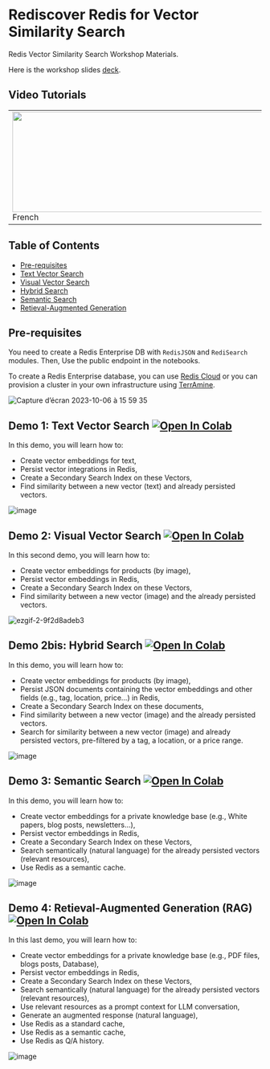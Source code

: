 # Rediscover Redis for Vector Similarity Search
Redis Vector Similarity Search Workshop Materials.

Here is the workshop slides [deck](https://docs.google.com/presentation/d/1-81YCn6ORjXM9HEbLLez9I-8s6DCVq28/edit?usp=sharing&ouid=102681544119043724410&rtpof=true&sd=true).

## Video Tutorials

<table>
    <tr>
        <td><a href="https://drive.google.com/file/d/1pINEMJ_WFa5gusTl4oqtDLBGg3NbTuZ7"><img src="https://github.com/aelkouhen/redis-vss/assets/22400454/d38b67ec-2574-4e8a-a89c-6954b8b6f064" style="float: right;" width="500" height="200"/></a> French </td> 
        <td><img src="https://github.com/aelkouhen/redis-vss/assets/22400454/d38b67ec-2574-4e8a-a89c-6954b8b6f064" style="float: right;" width="500" height="200"/> English (Coming soon) </td> 
    </tr>
</table>

## Table of Contents

* [Pre-requisites](#Pre-requisites)
* [Text Vector Search](#demo-1-text-vector-search-)
* [Visual Vector Search](#demo-2-visual-vector-search-)
* [Hybrid Search](#demo-2bis-hybrid-search-)
* [Semantic Search](#demo-3-semantic-search-)
* [Retieval-Augmented Generation](#demo-4-retieval-augmented-generation-rag-)

## Pre-requisites
You need to create a Redis Enterprise DB with `RedisJSON` and `RediSearch` modules. Then, Use the public endpoint in the notebooks.

To create a Redis Enterprise database, you can use [Redis Cloud](https://app.redislabs.com/) or you can provision a cluster in your own infrastructure using [TerrAmine](https://github.com/amineelkouhen/terramine).

<img alt="Capture d’écran 2023-10-06 à 15 59 35" src="https://github.com/aelkouhen/redis-vss/assets/22400454/7c34580a-a200-4f28-89d1-4b1d77d4554e">

## Demo 1: Text Vector Search [![Open In Colab](https://colab.research.google.com/assets/colab-badge.svg)](https://colab.research.google.com/github/aelkouhen/redis-vss/blob/main/1-%20Text%20Vector%20Search.ipynb) 

In this demo, you will learn how to:
- Create vector embeddings for text,
- Persist vector integrations in Redis,
- Create a Secondary Search Index on these Vectors,
- Find similarity between a new vector (text) and already persisted vectors.

![image](https://github.com/aelkouhen/redis-vss/assets/22400454/58b95c48-8bb5-4a27-aaf4-4b104149379e)

## Demo 2: Visual Vector Search [![Open In Colab](https://colab.research.google.com/assets/colab-badge.svg)](https://colab.research.google.com/github/aelkouhen/redis-vss/blob/main/2-%20Visual%20Vector%20Search.ipynb) 

In this second demo, you will learn how to:
- Create vector embeddings for products (by image),
- Persist vector embeddings in Redis,
- Create a Secondary Search Index on these Vectors,
- Find similarity between a new vector (image) and the already persisted vectors.

![ezgif-2-9f2d8adeb3](https://github.com/aelkouhen/redis-vss/assets/22400454/b939748b-6b8d-4af7-8ef3-fd3fbd8da86a)

## Demo 2bis: Hybrid Search [![Open In Colab](https://colab.research.google.com/assets/colab-badge.svg)](https://colab.research.google.com/github/aelkouhen/redis-vss/blob/main/2bis-%20Hybrid%20Search.ipynb)

In this demo, you will learn how to:
- Create vector embeddings for products (by image),
- Persist JSON documents containing the vector embeddings and other fields (e.g., tag, location, price...) in Redis,
- Create a Secondary Search Index on these documents,
- Find similarity between a new vector (image) and the already persisted vectors.
- Search for similarity between a new vector (image) and already persisted vectors, pre-filtered by a tag, a location, or a price range.

![image](https://github.com/aelkouhen/redis-vss/assets/22400454/b4ec3ce7-2f24-4f9a-956f-da8d251bc518)

## Demo 3: Semantic Search [![Open In Colab](https://colab.research.google.com/assets/colab-badge.svg)](https://colab.research.google.com/github/aelkouhen/redis-vss/blob/main/3-%20Semantic%20Vector%20Search.ipynb)

In this demo, you will learn how to:
- Create vector embeddings for a private knowledge base (e.g., White papers, blog posts, newsletters...),
- Persist vector embeddings in Redis,
- Create a Secondary Search Index on these Vectors,
- Search semantically (natural language) for the already persisted vectors (relevant resources),
- Use Redis as a semantic cache.

![image](https://github.com/aelkouhen/redis-vss/assets/22400454/14e1c0f6-f414-4c4e-9cbe-4b2c3ed4a021)

## Demo 4: Retieval-Augmented Generation (RAG) [![Open In Colab](https://colab.research.google.com/assets/colab-badge.svg)](https://colab.research.google.com/github/aelkouhen/redis-vss/blob/main/4-%20Retrieval-Augmented%20Generation%20(RAG).ipynb)

In this last demo, you will learn how to:
- Create vector embeddings for a private knowledge base (e.g., PDF files, blogs posts, Database),
- Persist vector embeddings in Redis,
- Create a Secondary Search Index on these Vectors,
- Search semantically (natural language) for the already persisted vectors (relevant resources),
- Use relevant resources as a prompt context for LLM conversation,
- Generate an augmented response (natural language),
- Use Redis as a standard cache,
- Use Redis as a semantic cache,
- Use Redis as Q/A history.

![image](https://github.com/aelkouhen/redis-vss/assets/22400454/90897bc8-66f6-429d-8ad8-b2a8841e09ee)
